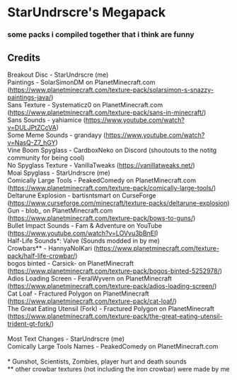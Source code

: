 # StarUndrscre's Megapack
### some packs i compiled together that i think are funny

## Credits
Breakout Disc - StarUndrscre (me)<br>
Paintings - SolarSimonDM on PlanetMinecraft.com (https://www.planetminecraft.com/texture-pack/solarsimon-s-snazzy-paintings-java/)<br>
Sans Texture - Systematicz0 on PlanetMinecraft.com (https://www.planetminecraft.com/texture-pack/sans-in-minecraft/)<br>
Sans Sounds - yahiamice (https://www.youtube.com/watch?v=DULJPtZCcVA)<br>
Some Meme Sounds - grandayy (https://www.youtube.com/watch?v=NasQ-Z7_hGY)<br>
Vine Boom Spyglass - CardboxNeko on Discord (shoutouts to the notitg community for being cool)<br>
No Spyglass Texture - VanillaTweaks (https://vanillatweaks.net/)<br>
Moai Spyglass - StarUndrscre (me)<br>
Comically Large Tools - PeakedComedy on PlanetMinecraft.com (https://www.planetminecraft.com/texture-pack/comically-large-tools/)<br>
Deltarune Explosion - bartisntsmart on CurseForge (https://www.curseforge.com/minecraft/texture-packs/deltarune-explosion)<br>
Gun - blob_ on PlanetMinecraft.com (https://www.planetminecraft.com/texture-pack/bows-to-guns/)<br>
Bullet Impact Sounds - Fam & Adventure on YouTube (https://www.youtube.com/watch?v=LOVvu3bBnEI)<br>
Half-Life Sounds*: Valve (Sounds modded in by me)<br>
Crowbars** - HannyaNolKari (https://www.planetminecraft.com/texture-pack/half-life-crowbar/)<br>
bogos binted - Carsick- on PlanetMinecraft (https://www.planetminecraft.com/texture-pack/bogos-binted-5252978/)<br>
Adios Loading Screen - FeralWyvern on PlanetMinecraft (https://www.planetminecraft.com/texture-pack/adios-loading-screen/)<br>
Cat Loaf - Fractured Polygon on PlanetMinecraft (https://www.planetminecraft.com/texture-pack/cat-loaf/)<br>
The Great Eating Utensil (Fork) - Fractured Polygon on PlanetMinecraft (https://www.planetminecraft.com/texture-pack/the-great-eating-utensil-trident-gt-fork/)<br>
<br>
Most Text Changes - StarUndrscre (me)<br>
Comically Large Tools Names - PeakedComedy on PlanetMinecraft.com<br>
<br>
\* Gunshot, Scientists, Zombies, player hurt and death sounds<br>
\** other crowbar textures (not including the iron crowbar) were made by me<br>

